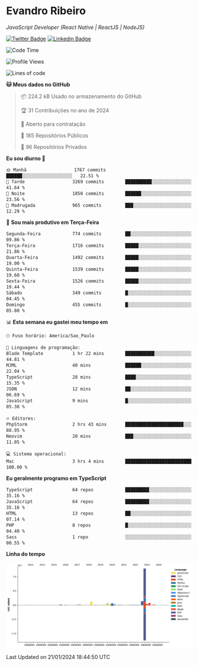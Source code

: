 # Evandro **Ribeiro**

*JavaScript Developer (React Native | ReactJS | NodeJS)*

[![Twitter Badge](https://img.shields.io/badge/-@ribeiroevandro-201B2D?style=flat-square&labelColor=201B2D&logo=twitter&logoColor=white&link=https://twitter.com/ribeiroevandro)](https://twitter.com/ribeiroevandro) 
[![Linkedin Badge](https://img.shields.io/badge/-Evandro%20Ribeiro-201B2D?style=flat-square&logo=Linkedin&logoColor=white&link=https://www.linkedin.com/in/ribeiroevandro)](https://www.linkedin.com/in/ribeiroevandro) 


<!--START_SECTION:waka-->
![Code Time](http://img.shields.io/badge/Code%20Time-3%2C653%20hrs%2052%20mins-blue)

![Profile Views](http://img.shields.io/badge/Visualizac%C3%B5es%20do%20perfil-3-blue)

![Lines of code](https://img.shields.io/badge/Desde%20o%20Hello%20World%20eu%20escrevi-18.7%20million%20linhas%20de%20c%C3%B3digo-blue)

**🐱 Meus dados no GitHub** 

> 📦 224.2 kB Usado no armazenamento do GitHub 
 > 
> 🏆 31 Contribuições no ano de 2024
 > 
> 💼 Aberto para contratação
 > 
> 📜 185 Repositórios Públicos 
 > 
> 🔑 96 Repositórios Privados 
 > 
**Eu sou diurno 🐤** 

```text
🌞 Manhã                  1767 commits        ██████░░░░░░░░░░░░░░░░░░░   22.51 % 
🌆 Tarde                  3269 commits        ██████████░░░░░░░░░░░░░░░   41.64 % 
🌃 Noite                  1850 commits        ██████░░░░░░░░░░░░░░░░░░░   23.56 % 
🌙 Madrugada              965 commits         ███░░░░░░░░░░░░░░░░░░░░░░   12.29 % 
```
📅 **Sou mais produtivo em Terça-Feira** 

```text
Segunda-Feira            774 commits         ██░░░░░░░░░░░░░░░░░░░░░░░   09.86 % 
Terça-Feira              1716 commits        █████░░░░░░░░░░░░░░░░░░░░   21.86 % 
Quarta-Feira             1492 commits        █████░░░░░░░░░░░░░░░░░░░░   19.00 % 
Quinta-Feira             1539 commits        █████░░░░░░░░░░░░░░░░░░░░   19.60 % 
Sexta-Feira              1526 commits        █████░░░░░░░░░░░░░░░░░░░░   19.44 % 
Sábado                   349 commits         █░░░░░░░░░░░░░░░░░░░░░░░░   04.45 % 
Domingo                  455 commits         █░░░░░░░░░░░░░░░░░░░░░░░░   05.80 % 
```


📊 **Esta semana eu gastei meu tempo em** 

```text
🕑︎ Fuso horário: America/Sao_Paulo

💬 Linguagens de programação: 
Blade Template           1 hr 22 mins        ███████████░░░░░░░░░░░░░░   44.81 % 
MJML                     40 mins             ██████░░░░░░░░░░░░░░░░░░░   22.04 % 
TypeScript               28 mins             ████░░░░░░░░░░░░░░░░░░░░░   15.35 % 
JSON                     12 mins             ██░░░░░░░░░░░░░░░░░░░░░░░   06.69 % 
JavaScript               9 mins              █░░░░░░░░░░░░░░░░░░░░░░░░   05.38 % 

🔥 Editores: 
PhpStorm                 2 hrs 43 mins       ██████████████████████░░░   88.95 % 
Neovim                   20 mins             ███░░░░░░░░░░░░░░░░░░░░░░   11.05 % 

💻 Sistema operacional: 
Mac                      3 hrs 4 mins        █████████████████████████   100.00 % 
```

**Eu geralmente programo em TypeScript** 

```text
TypeScript               64 repos            █████████░░░░░░░░░░░░░░░░   35.16 % 
JavaScript               64 repos            █████████░░░░░░░░░░░░░░░░   35.16 % 
HTML                     13 repos            ██░░░░░░░░░░░░░░░░░░░░░░░   07.14 % 
PHP                      8 repos             █░░░░░░░░░░░░░░░░░░░░░░░░   04.40 % 
Sass                     1 repo              ░░░░░░░░░░░░░░░░░░░░░░░░░   00.55 % 
```



**Linha do tempo**

![Lines of Code chart](https://raw.githubusercontent.com/ribeiroevandro/ribeiroevandro/main/assets/bar_graph.png)


 Last Updated on 21/01/2024 18:44:50 UTC
<!--END_SECTION:waka-->
